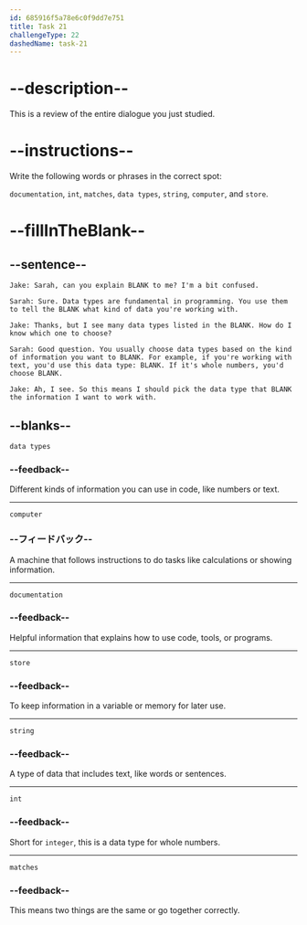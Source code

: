 ```yaml
---
id: 685916f5a78e6c0f9dd7e751
title: Task 21
challengeType: 22
dashedName: task-21
---
```


<!-- REVIEW -->

# --description--

This is a review of the entire dialogue you just studied.

# --instructions--

Write the following words or phrases in the correct spot:

`documentation`, `int`, `matches`, `data types`, `string`, `computer`, and `store`.

# --fillInTheBlank--

## --sentence--

`Jake: Sarah, can you explain BLANK to me? I'm a bit confused.`

`Sarah: Sure. Data types are fundamental in programming. You use them to tell the BLANK what kind of data you're working with.`

`Jake: Thanks, but I see many data types listed in the BLANK. How do I know which one to choose?`

`Sarah: Good question. You usually choose data types based on the kind of information you want to BLANK. For example, if you're working with text, you'd use this data type: BLANK. If it's whole numbers, you'd choose BLANK.`

`Jake: Ah, I see. So this means I should pick the data type that BLANK the information I want to work with.`

## --blanks--

`data types`

### --feedback--

Different kinds of information you can use in code, like numbers or text.

---

`computer`

### --フィードバック--

A machine that follows instructions to do tasks like calculations or showing information.

---

`documentation`

### --feedback--

Helpful information that explains how to use code, tools, or programs.

---

`store`

### --feedback--

To keep information in a variable or memory for later use.

---

`string`

### --feedback--

A type of data that includes text, like words or sentences.

---

`int`

### --feedback--

Short for `integer`, this is a data type for whole numbers.

---

`matches`

### --feedback--

This means two things are the same or go together correctly.
